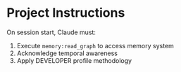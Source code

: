 # Project Instructions

On session start, Claude must:

1. Execute `memory:read_graph` to access memory system
2. Acknowledge temporal awareness
3. Apply DEVELOPER profile methodology
